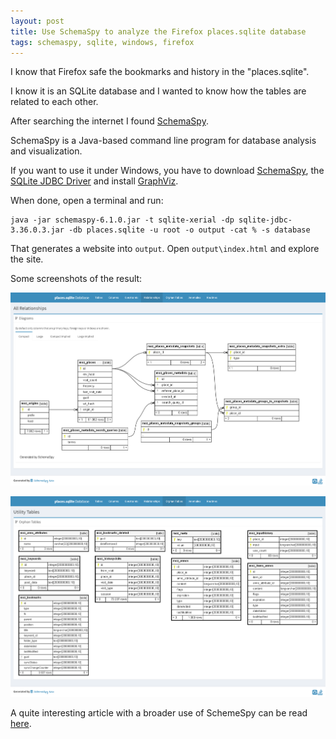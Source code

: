 ```yaml
---
layout: post
title: Use SchemaSpy to analyze the Firefox places.sqlite database
tags: schemaspy, sqlite, windows, firefox
---
```


I know that Firefox safe the bookmarks and history in the "places.sqlite".

I know it is an SQLite database and I wanted to know how the tables are related to each other.

After searching the internet I found [SchemaSpy](https://schemaspy.org/).

SchemaSpy is a Java-based command line program for database analysis and visualization. 

If you want to use it under Windows, you have to download [SchemaSpy](https://github.com/schemaspy/schemaspy/releases/download/v6.1.0/schemaspy-6.1.0.jar), the [SQLite JDBC Driver](https://github.com/xerial/sqlite-jdbc/releases/tag/3.36.0.3) and install [GraphViz](https://graphviz.gitlab.io/download/#windows).

When done, open a terminal and run:

```
java -jar schemaspy-6.1.0.jar -t sqlite-xerial -dp sqlite-jdbc-3.36.0.3.jar -db places.sqlite -u root -o output -cat % -s database
```

That generates a website into `output`. Open `output\index.html` and explore the site.

Some screenshots of the result:

![SchemaSpy - Relationships](https://raw.githubusercontent.com/ikem-krueger/ikem-krueger.github.io/master/images/schemaspy-places-sqlite-relationships.png)

![SchemaSpy - Orphan Tables](https://raw.githubusercontent.com/ikem-krueger/ikem-krueger.github.io/master/images/schemaspy-places-sqlite-orphan-tables.png)

A quite interesting article with a broader use of SchemeSpy can be read [here](https://www.jentsch.io/datenbank-analyse-mit-schemaspy/).
